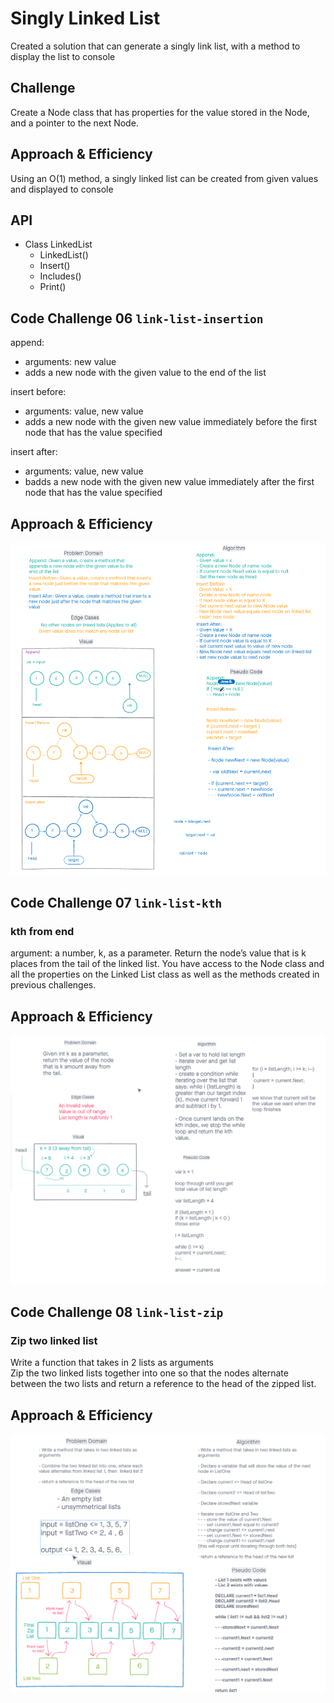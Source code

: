 # Singly Linked List
Created a solution that can generate a singly link list, with a method to display the list to console

## Challenge
Create a Node class that has properties for the value stored in the Node, and a pointer to the next Node.

## Approach & Efficiency
Using an O(1) method, a singly linked list can be created from given values and displayed to console

## API
- Class LinkedList
    - LinkedList()
    - Insert()
    - Includes()
    - Print()  

## Code Challenge 06 `link-list-insertion`

append:
- arguments: new value
- adds a new node with the given value to the end of the list  

insert before:
- arguments: value, new value
- adds a new node with the given new value immediately before the first node that has the value specified

insert after:
- arguments: value, new value
- badds a new node with the given new value immediately after the first node that has the value specified  


## Approach & Efficiency
![link-list-insertion](./challenge/link-list-insertion.png)

## Code Challenge 07 `link-list-kth`

### kth from end
argument: a number, k, as a parameter.
Return the node’s value that is k places from the tail of the linked list.
You have access to the Node class and all the properties on the Linked List class as well as the methods created in previous challenges.


## Approach & Efficiency
![link-list-kth](./challenge/linked-list-kth.png)

## Code Challenge 08 `link-list-zip`

### Zip two linked list
Write a function that takes in 2 lists as arguments  
Zip the two linked lists together into one so that the nodes alternate between the two lists and return a reference to the head of the zipped list.

## Approach & Efficiency
![link-list-kth](./challenge/linked-list-zip.png)
